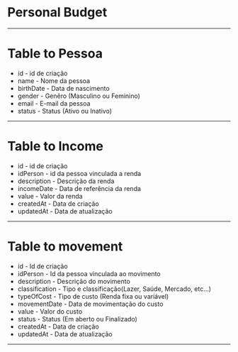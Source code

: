# Personal Budget

---

# Table to Pessoa
- id             - id de criação
- name           - Nome da pessoa
- birthDate      - Data de nascimento
- gender         - Genêro (Masculino ou Feminino)
- email          - E-mail da pessoa
- status         - Status (Ativo ou Inativo)

---
# Table to Income
- id             - id de criação
- idPerson       - id da pessoa vinculada a renda
- description    - Descrição da renda
- incomeDate     - Data de referência da renda
- value          - Valor da renda
- createdAt      - Data de criação
- updatedAt      - Data de atualização

---
# Table to movement
 - id             - Id de criação
 - idPerson       - Id da pessoa vinculada ao movimento
 - description    - Descrição do movimento
 - classification - Tipo e classificação(Lazer, Saúde, Mercado, etc...)
 - typeOfCost     - Tipo de custo (Renda fixa ou variável)
 - movementDate   - Data de movimentação do custo
 - value          - Valor do custo
 - status         - Status (Em aberto ou Finalizado)
 - createdAt      - Data de criação
 - updatedAt      - Data de atualização
 - ---